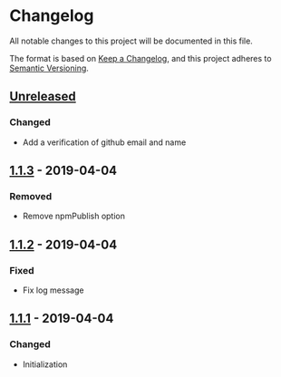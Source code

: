 # Changelog
All notable changes to this project will be documented in this file.

The format is based on [Keep a Changelog](https://keepachangelog.com/en/1.0.0/),
and this project adheres to [Semantic Versioning](https://semver.org/spec/v2.0.0.html).

## [Unreleased]
### Changed
- Add a verification of github email and name

## [1.1.3][] - 2019-04-04
### Removed
- Remove npmPublish option

## [1.1.2][] - 2019-04-04
### Fixed
- Fix log message

## [1.1.1][] - 2019-04-04
### Changed
- Initialization


[Unreleased]: https://github.com/claudivanfilho/github-releasy/compare/v1.1.3...HEAD
[1.1.3]: https://github.com/claudivanfilho/github-releasy/compare/v1.1.2...v1.1.3
[1.1.2]: https://github.com/claudivanfilho/github-releasy/compare/v1.1.1...v1.1.2
[1.1.1]: https://github.com/claudivanfilho/github-releasy/tree/v1.1.1